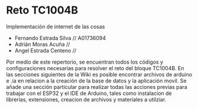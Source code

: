 # Reto TC1004B
Implementación de internet de las cosas

- Fernando Estrada Silva // A01736094
- Adrián Moras Acuña // 
- Angel Estrada Centeno // 

Por medio de este repertorio, se encuentran todos los códigos y configuraciones necesarias para resolver el reto del bloque TC1004B. 
En las secciones siguientes de la Wiki es posible encontrar archivos de arduino e .ia en relacion a la creación de la base de datos y la aplicación movil. 
Se añade una sección particular para realizar todas las acciones previas para trabajar con el ESP32 y el IDE de Arduino, tales como instalacion de librerías, extensiones, creacion de archivos y materiales a utilziar. 



